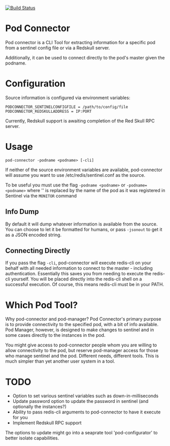 [![Build Status](https://travis-ci.org/sentinel-tools/pod-connector.svg?branch=master)](https://travis-ci.org/sentinel-tools/pod-connector)


# Pod Connector
Pod connector is a CLI Tool for extracting information for a specific pod from
a sentinel config file or via a Redskull server.

Additionally, it can be used to connect directly to the pod's master given the podname.

# Configuration
Source information is configured via environment variables:

```shell
PODCONNECTOR_SENTINELCONFIGFILE = /path/to/config/file
PODCONNECTOR_REDSKULLADDRESS = IP:PORT
```

Currently, Redskull support is awaiting completion of the Red Skull RPC server.

# Usage


```shell
pod-connector -podname <podname> [-cli]
```

If neither of the source environment variables are available, pod-connector
will assume you want to use /etc/redis/sentinel.conf as the source.

To be useful you must use the flag `-podname <podname>` or `-podname=<podname>`
where '<podname>' is replaced by the name of the pod as it was registered in
Sentinel via the `MONITOR` command

## Info Dump

By default it will dump whatever information is available from the source. You
can choose to let it be formatted for humans, or pass `-jsonout` to get it as a
JSON encoded string.

## Connecting Directly
If you pass the flag `-cli`, pod-connector will execute redis-cli on your
behalf with all needed information to connect to the master - including
authentication. Essentially this saves you from needing to execute the
redis-cli yourself. You will be placed directly into the redis-cli shell on a
successful execution. Of course, this means redis-cli must be in your PATH.

# Which Pod Tool?
Why pod-connector and pod-manager? Pod Connector's primary purpose is to
provide connectivity to the specified pod, with a bit of info available. Pod
Manager, however, is designed to make changes to sentinel and in some cases
directly to the instances in the pod.

You might give access to pod-connector people whom you are willing to allow
connectivity to the pod, but reserve pod-manager access for those who manage
sentinel and the pod. Different needs, different tools. This is much simpler
than yet another user system in a tool.

# TODO
* Option to set various sentinel variables such as down-in-milliseconds
* Update password option to update the password in sentinel (and optionally the instances?)
* Ability to pass redis-cli arguments to pod-connector to have it execute for you
* Implement Redskull RPC support

The options to update might go into a seaprate tool 'pod-configurator' to
better isolate capabilities.
